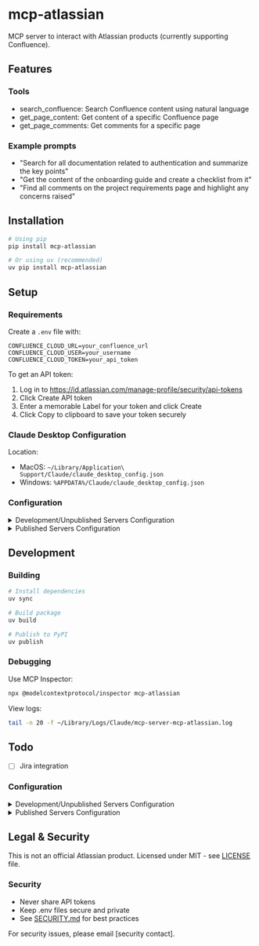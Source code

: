 # mcp-atlassian

MCP server to interact with Atlassian products (currently supporting Confluence).

## Features

### Tools

- search_confluence: Search Confluence content using natural language
- get_page_content: Get content of a specific Confluence page
- get_page_comments: Get comments for a specific page

### Example prompts

- "Search for all documentation related to authentication and summarize the key points"
- "Get the content of the onboarding guide and create a checklist from it"
- "Find all comments on the project requirements page and highlight any concerns raised"

## Installation

```bash
# Using pip
pip install mcp-atlassian

# Or using uv (recommended)
uv pip install mcp-atlassian
```

## Setup

### Requirements

Create a `.env` file with:
```
CONFLUENCE_CLOUD_URL=your_confluence_url
CONFLUENCE_CLOUD_USER=your_username
CONFLUENCE_CLOUD_TOKEN=your_api_token
```

To get an API token:
1. Log in to https://id.atlassian.com/manage-profile/security/api-tokens
2. Click Create API token
3. Enter a memorable Label for your token and click Create
4. Click Copy to clipboard to save your token securely

### Claude Desktop Configuration

Location:
- MacOS: `~/Library/Application\ Support/Claude/claude_desktop_config.json`
- Windows: `%APPDATA%/Claude/claude_desktop_config.json`

### Configuration

<details>
  <summary>Development/Unpublished Servers Configuration</summary>
  
```json
{
  "mcpServers": {
    "mcp-atlassian": {
      "command": "uv",
      "args": [
        "--directory",
        "<dir_to>/mcp-atlassian",
        "run",
        "mcp-atlassian"
      ],
      "env": {
        "CONFLUENCE_CLOUD_URL": "your_confluence_url",
        "CONFLUENCE_CLOUD_USER": "your_username",
        "CONFLUENCE_CLOUD_TOKEN": "your_api_token"
      }
    }
  }
}
```

</details>

<details>
  <summary>Published Servers Configuration</summary>
  
```json
{
  "mcpServers": {
    "mcp-atlassian": {
      "command": "uvx",
      "args": [
        "mcp-atlassian"
      ],
      "env": {
        "CONFLUENCE_CLOUD_URL": "your_confluence_url",
        "CONFLUENCE_CLOUD_USER": "your_username",
        "CONFLUENCE_CLOUD_TOKEN": "your_api_token"
      }
    }
  }
}
```

</details>

## Development

### Building

```bash
# Install dependencies
uv sync

# Build package
uv build

# Publish to PyPI
uv publish
```

### Debugging

Use MCP Inspector:
```bash
npx @modelcontextprotocol/inspector mcp-atlassian
```

View logs:
```bash
tail -n 20 -f ~/Library/Logs/Claude/mcp-server-mcp-atlassian.log
```

## Todo

- [ ] Jira integration

### Configuration

<details>
  <summary>Development/Unpublished Servers Configuration</summary>
  
```json
{
  "mcpServers": {
    "mcp-atlassian": {
      "command": "uv",
      "args": [
        "--directory",
        "<dir_to>/mcp-atlassian",
        "run",
        "mcp-atlassian"
      ],
      "env": {
        "CONFLUENCE_CLOUD_URL": "your_confluence_url",
        "CONFLUENCE_CLOUD_USER": "your_username",
        "CONFLUENCE_CLOUD_TOKEN": "your_api_token"
      }
    }
  }
}
```

</details>

<details>
  <summary>Published Servers Configuration</summary>
  
```json
{
  "mcpServers": {
    "mcp-atlassian": {
      "command": "uvx",
      "args": [
        "mcp-atlassian"
      ],
      "env": {
        "CONFLUENCE_CLOUD_URL": "your_confluence_url",
        "CONFLUENCE_CLOUD_USER": "your_username",
        "CONFLUENCE_CLOUD_TOKEN": "your_api_token"
      }
    }
  }
}
```

</details>

## Legal & Security

This is not an official Atlassian product. Licensed under MIT - see [LICENSE](LICENSE) file.

### Security
- Never share API tokens
- Keep .env files secure and private
- See [SECURITY.md](SECURITY.md) for best practices

For security issues, please email [security contact].

